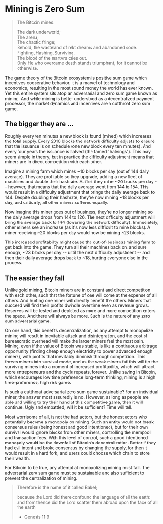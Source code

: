 # Mining is Zero Sum

> The Bitcoin mines.
> 
> The dark underworld;  
> The arena;  
> The chaotic fringe;   
> Behold, the wasteland of rekt dreams and abandoned code.  
> Fighting, Hashing, Surviving.  
> The blood of the martyrs cries out.  
> Only He who overcame death stands triumphant,
> for it cannot be otherwise.
> 

The game theory of the Bitcoin ecosystem
 is positive sum game which incentives
 cooperative behavior.
It is a marvel of technology and economics,
 resulting in the most sound money the
 world has ever known.
Yet this entire system sits atop an
 adversarial and zero sum game
 known as mining.
And while mining is better understood as a
 decentralized payment processor, 
 the market dynamics and incentives are
 a cutthroat zero sum game.


## The bigger they are ...

Roughly every ten minutes a new block is found
 (mined) which increases the total supply.
Every 2016 blocks the network difficulty
 adjusts to ensure that the issuance
 is on schedule (one new block every ten minutes).
And every four years the issuance is halved
 (the famed "halvings").
This may seem simple in theory,
 but in practice the difficulty adjustment
 means that miners are in direct competition
 with each other.

Imagine 
 a mining farm which mines ~10 blocks per day
 (out of 144 daily average).
They are profitable so they upgrade,
 adding a new fleet of machines 
 and double their hashrate.
At first they
 mine ~20 blocks per day -- however, that
 means that the daily average went
 from 144 to 154.
This would result in a difficulty adjustment
 that brings the daily average back to 144.
Despite doubling their hashrate,
 they're now mining ~18 blocks per day,
 and critically, all other
 miners suffered equally.

Now imagine this miner goes out of business,
 they're no longer mining 
 so the daily average drops from 144
 to 126.
The next difficulty adjustment will bring
 the average back to 144 (lowering the network difficulty).
Immediately, other miners see an increase 
 (as it's now less difficult to mine blocks).
A miner receiving ~20 blocks per day would
 now be mining ~23 blocks.

This increased profitability might cause the
 out-of-business mining farm to
 get back into the game.
They turn all their machines back on, and
 sure enough, ~23 blocks per day --
 until the next difficulty adjustment --
 and then their daily average 
 drops back to ~18, hurting
 everyone else in the process.





## The easier they fall

Unlike gold mining, Bitcoin miners are in
 constant and direct competition with each
 other, such that the fortune of one will
 come at the expense of all others.
And hurting one miner will directly benefit
 the others.
Miners that succeed will find
 their profits dwindle over time even as revenue grows.
Reserves will be tested and depleted as more
 and more competition enters the space.
And there will always be more.
Such is the nature of any zero sum adversarial game.

On one hand, this benefits decentralization,
 as any attempt to monopolize mining will result
 in inevitable attack and disintegration, and the cost
 of bureaucratic overhead will make the larger
 miners feel the most pain.
Mining, even if the value of Bitcoin was stable,
 is like a continuous arbitrage opportunity
 (finding cheap enough electricity to power advanced enough miners),
 with profits that inevitably diminish through competition.
This forces miners into survival mode, and as the weak
 miners fail this will tip the surviving miners
 into a moment of increased profitability,
 which will attract
 more entrepreneurs
 and the cycle repeats, forever.
Unlike saving in Bitcoin, which encourages 
 low time preference long-term thinking, 
 mining is a high time-preference, high risk game.

Is such a cutthroat adversarial
 zero sum game sustainable? 
For an individual miner, the
 answer most assuredly is no.
However, as long as people are able and
 willing to try their hand at this competitive 
 game, then it will continue.
Ugly and embattled, will it be sufficient?
Time will tell.

Most worrisome of all, is not the bad actors,
 but the honest actors who potentially become
 a monopoly on mining.
Such an entity would not break consensus rules
 (being honest and good intentioned),
 but for their own survival would
 ignore blocks from other miners, 
 controlling the
 mempool and transaction fees.
With this level of control,
 such a good intentioned
 monopoly would be the downfall of Bitcoin's
 decentralization.
Better if they had evil intent and broke
 consensus by changing the supply, for then
 it would result in a hard fork,
 and users could choose which chain to store
 their wealth.

For Bitcoin to be true, any attempt at
 monopolizing mining must fail.
The adversarial zero sum game must be sustainable
 and also sufficient to prevent 
 the centralization of mining.

> Therefore is the name of it called Babel;
> 
> because the Lord did there confound the language of all the earth:
> and from thence did the Lord scatter them abroad upon the face of all the earth.
> 
> - Genesis 11:9
